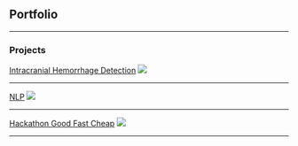## Portfolio

---

### Projects 

[Intracranial Hemorrhage Detection](https://github.com/kbojo/Intracranial-Hemorrhage-Detection)
<img src="images/dummy_thumbnail.jpg?raw=true"/>

---
[NLP](https://github.com/kbojo/Project_3-NLP)
<img src="images/dummy_thumbnail.jpg?raw=true"/>

---
[Hackathon Good Fast Cheap](https://github.com/kbojo/Project_4-Hackathon-Good-Fast-Cheap)
<img src="images/dummy_thumbnail.jpg?raw=true"/>

---



